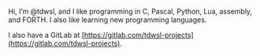 Hi, I’m @tdwsl, and I like programming in C, Pascal, Python, Lua, assembly, and FORTH. I also like learning new programming languages.

I also have a GitLab at [https://gitlab.com/tdwsl-projects](https://gitlab.com/tdwsl-projects).
